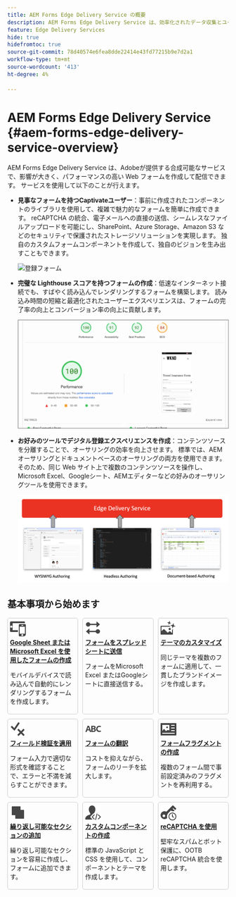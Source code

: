 ```yaml
---
title: AEM Forms Edge Delivery Service の概要
description: AEM Forms Edge Delivery Service は、効率化されたデータ収集とユーザーエンゲージメントの将来を想定できるように、最高のパフォーマンス向けに構築されています。
feature: Edge Delivery Services
hide: true
hidefromtoc: true
source-git-commit: 78d40574e6fea8dde22414e43fd77215b9e7d2a1
workflow-type: tm+mt
source-wordcount: '413'
ht-degree: 4%

---
```



# AEM Forms Edge Delivery Service {#aem-forms-edge-delivery-service-overview}

AEM Forms Edge Delivery Service は、Adobeが提供する合成可能なサービスで、影響が大きく、パフォーマンスの高い Web フォームを作成して配信できます。 サービスを使用して以下のことが行えます。

* **見事なフォームを持つCaptivateユーザー**：事前に作成されたコンポーネントのライブラリを使用して、複雑で魅力的なフォームを簡単に作成できます。 reCAPTCHA の統合、電子メールへの直接の送信、シームレスなファイルアップロードを可能にし、SharePoint、Azure Storage、Amazon S3 などのセキュリティで保護されたストレージソリューションを実現します。 独自のカスタムフォームコンポーネントを作成して、独自のビジョンを生み出すこともできます。

  ![登録フォーム](/help/edge/assets/enrollment-form.png)

* **完璧な Lighthouse スコアを持つフォームの作成**：低速なインターネット接続でも、すばやく読み込んでレンダリングするフォームを構築します。 読み込み時間の短縮と最適化されたユーザーエクスペリエンスは、フォームの完了率の向上とコンバージョン率の向上に貢献します。

  ![フォームに最適な Lighthouse スコア](/help/edge/assets/lighthouse-forms.png)

* **お好みのツールでデジタル登録エクスペリエンスを作成**：コンテンツソースを分離することで、オーサリングの効率を向上させます。 標準では、AEM オーサリングとドキュメントベースのオーサリングの両方を使用できます。そのため、同じ Web サイト上で複数のコンテンツソースを操作し、Microsoft Excel、Googleシート、AEMエディターなどの好みのオーサリングツールを使用できます。

  ![Edge 配信フォームオーサリングツール](/help/edge/assets/edge-delivery-forms-authoring-tools.png)

<!--
* **Measure customer impact and deliver effective forms**: Use our RUM dashboards to visualize form performance and identify areas for improvement. Experiment with different versions and continuously optimize your forms for maximum effectiveness, ensuring you capture the data you need and drive better business outcomes.

* **Use Integrated services:** Use integrated services to streamline and empowers your users with a one-stop shop for managing their digital enrollment journeys. Use e-signatures, automated workflows, document of record (DoR), and seamless data integration, simplify the entire digital enrollment process, accelerate approvals, and optimizes your business workflows. 

    
>[!NOTE]
    >
    >
    > WYSIWYG authoring capability, integrated services, and customer impact measuring features are available under early adopter program. You can write to aem-forms-early-adopter-program@adobe.com from your official email id to join the early adopter program and request access to the capability.

    -->

## 基本事項から始めます

<div>

<style>
    .card-container {
        width: calc(33.33% - 10px);;
        margin: 5px;
        border: 1px solid #ccc;
        border-radius: 5px;
        padding: 5px;
        box-sizing: border-box;
        transition: background-color 0.3s ease; /* Adding transition effect */
    }
    .card-container:hover {
        background-color: #f0f0f0; /* Changing background color on hover */
    }
</style>

<div style="display: flex; flex-wrap: wrap; justify-content: space-between; margin: -5px;">
    <div class="card-container">
        <a href="/help/edge/docs/forms/create-forms.md">
            <img src="/help/edge/assets/smock_devices_18_n.svg" alt="eds フォームを使用したフォームの作成" style="border-radius: 5px;"> </b>
            <br><b style="margin-top: 5px;">Google Sheet またはMicrosoft Excel を使用したフォームの作成</b>
        </a>
        <p>モバイルデバイスで読み込んで自動的にレンダリングするフォームを作成します。</p>
    </div>
    <div class="card-container">
        <a href="/help/edge/docs/forms/create-forms.md#manually-configure-a-spreadsheet-to-accept-data">   
            <img src="/help/edge/assets/smock_platformdatamapping_18_n.svg" alt="フォームを送信" alt="EDS フォームでのフォームフラグメントの使用" style="border-radius: 5px;"> </b>
            <br><b style="margin-top: 5px;">フォームをスプレッドシートに送信</b>
        </a>
        <p>フォームをMicrosoft Excel またはGoogleシートに直接送信する。</p>
    </div>
     <div class="card-container">
        <a href="/help/edge/docs/forms/style-theme-forms.md">
            <img src="/help/edge/assets/smock_imageautomode_18_N.svg" alt="スタイルまたはテーマを eds フォームに適用する" style="border-radius: 5px;"> </b>
            <br><b style="margin-top: 5px;">テーマのカスタマイズ</b>
        </a>
        <p>同じテーマを複数のフォームに適用して、一貫したブランドイメージを作成します。</p>
    </div>
      <div class="card-container">
        <a href="/help/edge/docs/forms/validate-forms.md">
            <img src="/help/edge/assets/smock_condition_18_n.svg" alt="フォームフィールドに検証機能を追加する" style="border-radius: 5px;"> </b>
            <br><b style="margin-top: 5px;">フィールド検証を適用</b>
        </a>
        <p>フォーム入力で適切な形式を確認することで、エラーと不満を減らすことができます。</p>
    </div> 
    <div class="card-container">
        <a href="/help/edge/docs/forms/translate-forms.md">  
            <img src="/help/edge/assets/smock_abc_18_n.svg" alt="EDS フォームの翻訳" style="border-radius: 5px;"> </b>
            <br><b style="margin-top: 5px;">フォームの翻訳</b>
        </a>
        <p>コストを抑えながら、フォームのリーチを拡大します。</p>
    </div>
    <div class="card-container">
        <a href="/help/edge/docs/forms/form-fragments.md">
            <img src="/help/edge/assets/smock_documentfragment_18_n.svg" alt="EDS フォームでのフォームフラグメントの使用" style="border-radius: 5px;"> </b>
            <br><b style="margin-top: 5px;">フォームフラグメントの作成</b>
        </a>
        <p>複数のフォーム間で事前設定済みのフラグメントを再利用する。</p>
    </div>
    <div class="card-container">
        <a href="/help/edge/docs/forms/repeatable-forms.md">  
            <img src="/help/edge/assets/smock_addto_18_n.svg" alt="EDS フォームに繰り返し可能なセクションを追加" style="border-radius: 5px;"> </b>
            <br><b style="margin-top: 5px;">繰り返し可能なセクションの追加</b>
        </a>
        <p>繰り返し可能なセクションを容易に作成し、フォームに追加できます。</p>
    </div>
    <div class="card-container">
        <a href="/help/edge/docs/forms/custom-components-forms.md"> 
            <img src="/help/edge/assets/smock_userdeveloper_18_n.svg" alt="標準の JavaScript と CSS を使用したカスタムフォームコンポーネントの作成"  style="border-radius: 5px;"> </b>
            <br><b style="margin-top: 5px;">カスタムコンポーネントの作成</b>
        </a>
        <p>標準の JavaScript と CSS を使用して、コンポーネントとテーマを作成します。</p>
    </div>
    <div class="card-container">
        <a href="/help/edge/docs/forms/recaptacha-forms.md">  
            <img src="/help//edge/assets/smock_keyclock_18_n.svg" alt="EDS フォームでの reCAPTCHA の使用" style="border-radius: 5px;"> </b>
            <br><b style="margin-top: 5px;">reCAPTCHA を使用</b>
        </a>
        <p>堅牢なスパムとボット保護に、OOTB reCAPTCHA 統合を使用します。</p>
    </div>

</div>


</br>









